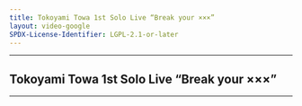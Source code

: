 ```yaml
---
title: Tokoyami Towa 1st Solo Live “Break your ×××”
layout: video-google
SPDX-License-Identifier: LGPL-2.1-or-later
---
```


---

## Tokoyami Towa 1st Solo Live “Break your ×××”

<div class="container">
  <video-js id="my-video" class="vjs-fluid vjs-layout-medium" controls preload="auto" poster="/assets/images/towa1.jpg">
    <source src="https://xx58j-my.sharepoint.com/:v:/g/personal/peekaboo_xx58j_onmicrosoft_com/EbLBazi42KVAqjnSUoxNyKsBgj0yY1yYKIMmNrs_fjQPpQ?download=1" type="video/mp4"/>
  </video-js>
</div>

---
